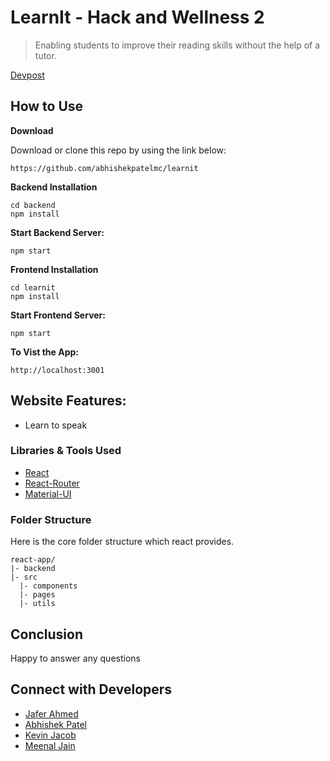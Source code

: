 # LearnIt - Hack and Wellness 2

> Enabling students to improve their reading skills without the help of a tutor.

[Devpost](https://devpost.com/software/a-yi691o?ref_content=my-projects-tab&ref_feature=my_projects)

## How to Use

**Download**

Download or clone this repo by using the link below:

```
https://github.com/abhishekpatelmc/learnit
```

**Backend Installation**

```
cd backend
npm install
```

**Start Backend Server:**

```
npm start
```

**Frontend Installation**

```
cd learnit
npm install
```

**Start Frontend Server:**
```
npm start
```

**To Vist the App:**

```
http://localhost:3001
```

## Website Features:

- Learn to speak 

### Libraries & Tools Used

- [React](https://reactjs.org/)
- [React-Router](https://reacttraining.com/react-router/web/guides/quick-start)
- [Material-UI](https://material-ui.com/)

### Folder Structure

Here is the core folder structure which react provides.

```
react-app/
|- backend
|- src
  |- components
  |- pages
  |- utils
```

## Conclusion

Happy to answer any questions

## Connect with Developers

- [Jafer Ahmed](https://github.com/ojafero)
- [Abhishek Patel](https://www.linkedin.com/in/abhishekpatelmc/)
- [Kevin Jacob](https://www.linkedin.com/in/kevin-jacob-7086a6134/)
- [Meenal Jain](https://www.linkedin.com/in/meenaljain21/)
